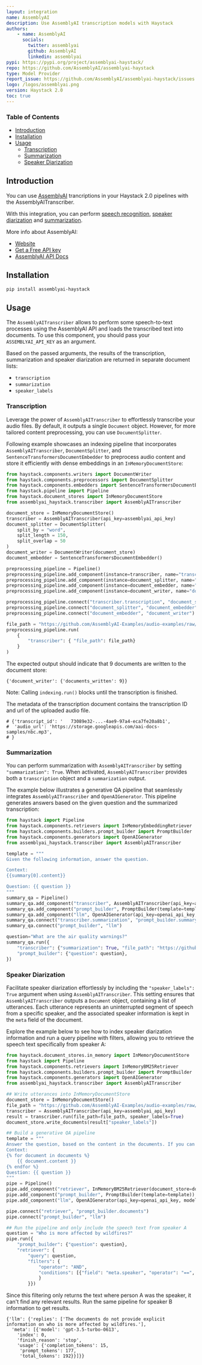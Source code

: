 ```yaml
---
layout: integration
name: AssemblyAI
description: Use AssemblyAI transcription models with Haystack
authors:
    - name: AssemblyAI
      socials:
        twitter: assemblyai
        github: AssemblyAI
        linkedin: assemblyai
pypi: https://pypi.org/project/assemblyai-haystack/
repo: https://github.com/AssemblyAI/assemblyai-haystack
type: Model Provider
report_issue: https://github.com/AssemblyAI/assemblyai-haystack/issues
logo: /logos/assemblyai.png
version: Haystack 2.0
toc: true
---
```


### Table of Contents

- [Introduction](#introduction)
- [Installation](#installation)
- [Usage](#usage)
  - [Transcription](#transcription)
  - [Summarization](#summarization)
  - [Speaker Diarization](#speaker-diarization)

## Introduction

You can use [AssemblyAI](https://www.assemblyai.com/) trancriptions in your Haystack 2.0 pipelines with the AssemblyAITranscriber.

With this integration, you can perform [speech recognition](https://www.assemblyai.com/docs/speech-to-text/speech-recognition), [speaker diarization](https://www.assemblyai.com/docs/speech-to-text/speaker-diarization) and [summarization](https://www.assemblyai.com/docs/audio-intelligence/summarization).

More info about AssemblyAI:

* [Website](https://www.assemblyai.com/)
* [Get a Free API key](https://www.assemblyai.com/dashboard/signup)
* [AssemblyAI API Docs](https://www.assemblyai.com/docs)

## Installation

```bash
pip install assemblyai-haystack
```

## Usage

The `AssemblyAITranscriber` allows to perform some speech-to-text processes using the AssemblyAI API and loads the transcribed text into documents. To use this component, you should pass your `ASSEMBLYAI_API_KEY` as an argument. 

Based on the passed arguments, the results of the transcription, summarization and speaker diarization are returned in separate document lists:
* `transcription`
* `summarization`
* `speaker_labels`

### Transcription

Leverage the power of `AssemblyAITranscriber` to effortlessly transcribe your audio files. By default, it outputs a single `Document` object. However, for more tailored content preprocessing, you can use `DocumentSplitter`.

Following example showcases an indexing pipeline that incorporates `AssemblyAITranscriber`, `DocumentSplitter`, and `SentenceTransformersDocumentEmbedder` to preprocess audio content and store it efficiently with dense embeddings in an `InMemoryDocumentStore`:

```python
from haystack.components.writers import DocumentWriter
from haystack.components.preprocessors import DocumentSplitter
from haystack.components.embedders import SentenceTransformersDocumentEmbedder
from haystack.pipeline import Pipeline
from haystack.document_stores import InMemoryDocumentStore
from assemblyai_haystack.transcriber import AssemblyAITranscriber

document_store = InMemoryDocumentStore()
transcriber = AssemblyAITranscriber(api_key=assemblyai_api_key)
document_splitter = DocumentSplitter(
    split_by = "word",
    split_length = 150,
    split_overlap = 50
)
document_writer = DocumentWriter(document_store)
document_embedder = SentenceTransformersDocumentEmbedder()

preprocessing_pipeline = Pipeline()
preprocessing_pipeline.add_component(instance=transcriber, name="transcriber")
preprocessing_pipeline.add_component(instance=document_splitter, name="document_splitter")
preprocessing_pipeline.add_component(instance=document_embedder, name="document_embedder")
preprocessing_pipeline.add_component(instance=document_writer, name="document_writer")

preprocessing_pipeline.connect("transcriber.transcription", "document_splitter")
preprocessing_pipeline.connect("document_splitter", "document_embedder")
preprocessing_pipeline.connect("document_embedder", "document_writer")

file_path = "https://github.com/AssemblyAI-Examples/audio-examples/raw/main/20230607_me_canadian_wildfires.mp3"
preprocessing_pipeline.run(
    {
        "transcriber": { "file_path": file_path}
    }
)
```

The expected output should indicate that 9 documents are written to the document store:
```shell
{'document_writer': {'documents_written': 9}}
```

Note: Calling `indexing.run()` blocks until the transcription is finished.

The metadata of the transcription document contains the transcription ID and url of the uploaded audio file.

```shell
# {'transcript_id': '	73089e32-...-4ae9-97a4-eca7fe20a8b1',
#  'audio_url': 'https://storage.googleapis.com/aai-docs-samples/nbc.mp3',
# }
```

### Summarization
You can perform summarization with `AssemblyAITranscriber` by setting `"summarization": True`. When activated, `AssemblyAITranscriber` provides both a `transcription` object and a `summarization` output.

The example below illustrates a generative QA pipeline that seamlessly integrates `AssemblyAITranscriber` and `OpenAIGenerator`. This pipeline generates answers based on the given question and the summarized transcription:

```python
from haystack import Pipeline
from haystack.components.retrievers import InMemoryEmbeddingRetriever
from haystack.components.builders.prompt_builder import PromptBuilder
from haystack.components.generators import OpenAIGenerator
from assemblyai_haystack.transcriber import AssemblyAITranscriber

template = """
Given the following information, answer the question.

Context: 
{{summary[0].content}}

Question: {{ question }}
"""
summary_qa = Pipeline()
summary_qa.add_component("transcriber", AssemblyAITranscriber(api_key=assemblyai_api_key))
summary_qa.add_component("prompt_builder", PromptBuilder(template=template))
summary_qa.add_component("llm", OpenAIGenerator(api_key=openai_api_key, model_name="gpt-3.5-turbo"))
summary_qa.connect("transcriber.summarization", "prompt_builder.summary")
summary_qa.connect("prompt_builder", "llm")

question="What are the air quality warnings?"
summary_qa.run({
    "transcriber": {"summarization": True, "file_path": "https://github.com/AssemblyAI-Examples/audio-examples/raw/main/20230607_me_canadian_wildfires.mp3"},
    "prompt_builder": {"question": question},
})  
```

### Speaker Diarization

Facilitate speaker diarization effortlessly by including the `"speaker_labels": True` argument when using `AssemblyAITranscriber`. This setting ensures that `AssemblyAITranscriber` outputs a `Document` object, containing a list of utterances. Each utterance represents an uninterrupted segment of speech from a specific speaker, and the associated speaker information is kept in the `meta` field of the document.

Explore the example below to see how to index speaker diarization information and run a query pipeline with filters, allowing you to retrieve the speech text specifically from speaker A:
```python 
from haystack.document_stores.in_memory import InMemoryDocumentStore
from haystack import Pipeline
from haystack.components.retrievers import InMemoryBM25Retriever
from haystack.components.builders.prompt_builder import PromptBuilder
from haystack.components.generators import OpenAIGenerator
from assemblyai_haystack.transcriber import AssemblyAITranscriber

## Write utterances into InMemoryDocumentStore
document_store = InMemoryDocumentStore()
file_path = "https://github.com/AssemblyAI-Examples/audio-examples/raw/main/20230607_me_canadian_wildfires.mp3"
transcriber = AssemblyAITranscriber(api_key=assemblyai_api_key)
result = transcriber.run(file_path=file_path, speaker_labels=True)
document_store.write_documents(result["speaker_labels"])

## Build a generative QA pipeline
template = """
Answer the question, based on the content in the documents. If you can't answer based on the documents, say so.
Context:
{% for document in documents %}
    {{ document.content }}
{% endfor %}
Question: {{ question }}
"""
pipe = Pipeline()
pipe.add_component("retriever", InMemoryBM25Retriever(document_store=document_store, top_k=3))
pipe.add_component("prompt_builder", PromptBuilder(template=template))
pipe.add_component("llm", OpenAIGenerator(api_key=openai_api_key, model_name="gpt-3.5-turbo"))

pipe.connect("retriever", "prompt_builder.documents")
pipe.connect("prompt_builder", "llm")

## Run the pipeline and only include the speech text from speaker A
question = "Who is more affected by wildfires?"
pipe.run({    
    "prompt_builder": {"question": question},
    "retriever": {
        "query": question,
        "filters": { 
            "operator": "AND",
            "conditions": [{"field": "meta.speaker", "operator": "==", "value": "A"}]
            }
        }})
```
Since this filtering only returns the text where person A was the speaker, it can't find any relevant results. Run the same pipeline for speaker B information to get results.

```shell
{'llm': {'replies': ['The documents do not provide explicit information on who is more affected by wildfires.'],
  'meta': [{'model': 'gpt-3.5-turbo-0613',
    'index': 0,
    'finish_reason': 'stop',
    'usage': {'completion_tokens': 15,
     'prompt_tokens': 177,
     'total_tokens': 192}}]}}
```
